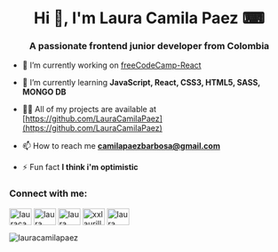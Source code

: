 <h1 align="center">Hi 👋, I'm Laura Camila Paez ⌨</h1>
<h3 align="center">A passionate frontend junior developer from Colombia</h3>

- 🔭 I’m currently working on [freeCodeCamp-React](https://github.com/LauraCamilaPaez/freeCodeCamp-React.git)

- 🌱 I’m currently learning **JavaScript, React, CSS3, HTML5, SASS, MONGO DB**

- 👨‍💻 All of my projects are available at [https://github.com/LauraCamilaPaez](https://github.com/LauraCamilaPaez)

- 📫 How to reach me **camilapaezbarbosa@gmail.com**

- ⚡ Fun fact **I think i'm optimistic**

<h3 align="left">Connect with me:</h3>
<p align="left">
<a href="https://twitter.com/lauracamilapez2" target="blank"><img align="center" src="https://cdn.jsdelivr.net/npm/simple-icons@3.0.1/icons/twitter.svg" alt="lauracamilapez2" height="30" width="40" /></a>
<a href="https://linkedin.com/in/laura camila paez barbosa" target="blank"><img align="center" src="https://cdn.jsdelivr.net/npm/simple-icons@3.0.1/icons/linkedin.svg" alt="laura camila paez barbosa" height="30" width="40" /></a>
<a href="https://fb.com/laura camila paez barbosa" target="blank"><img align="center" src="https://cdn.jsdelivr.net/npm/simple-icons@3.0.1/icons/facebook.svg" alt="laura camila paez barbosa" height="30" width="40" /></a>
<a href="https://instagram.com/lauracamilapaez03" target="blank"><img align="center" src="https://cdn.jsdelivr.net/npm/simple-icons@3.0.1/icons/instagram.svg" alt="xxlaurillaxx" height="30" width="40" /></a>
<a href="https://www.youtube.com/c/laura camila paez barbosa" target="blank"><img align="center" src="https://cdn.jsdelivr.net/npm/simple-icons@3.0.1/icons/youtube.svg" alt="laura camila paez barbosa" height="30" width="40" /></a>
</p>

<p><img align="center" src="https://github-readme-stats.vercel.app/api/top-langs?username=lauracamilapaez&show_icons=true&locale=en&layout=compact" alt="lauracamilapaez" /></p>

